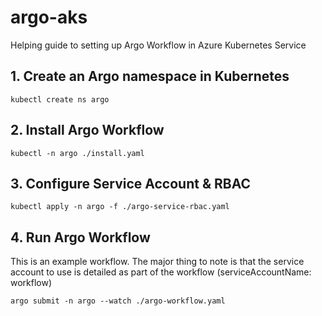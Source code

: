 # argo-aks
Helping guide to setting up Argo Workflow in Azure Kubernetes Service

## 1. Create an Argo namespace in Kubernetes

`kubectl create ns argo`

## 2. Install Argo Workflow
`kubectl -n argo ./install.yaml`

## 3. Configure Service Account & RBAC

`kubectl apply -n argo -f ./argo-service-rbac.yaml`

## 4. Run Argo Workflow

This is an example workflow. The major thing to note is that the service account to use is detailed as part of the workflow (serviceAccountName: workflow)

`argo submit -n argo --watch ./argo-workflow.yaml`